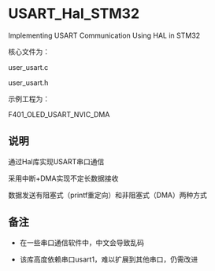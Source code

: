 # USART_Hal_STM32

 Implementing USART Communication Using HAL in STM32

核心文件为：

user_usart.c

user_usart.h

示例工程为：

F401_OLED_USART_NVIC_DMA

## 说明

通过Hal库实现USART串口通信

采用中断+DMA实现不定长数据接收

数据发送有阻塞式（printf重定向）和非阻塞式（DMA）两种方式

## 备注

- 在一些串口通信软件中，中文会导致乱码

- 该库高度依赖串口usart1，难以扩展到其他串口，仍需改进

    
